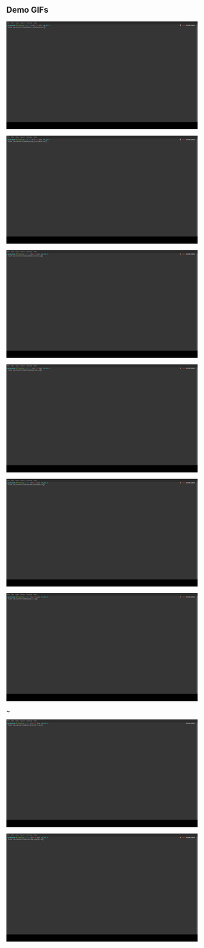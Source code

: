 ## Demo GIFs

![](./basic_inference.gif)

![](./missing_attribute.gif)

![](./simple_errors.gif)

![](./reassign_var.gif)

![](./param_mismatch.gif)

![](./alias_t.gif)

~[](./union_literals.gif)

![](./structural_t.gif)

![](./runtime_guards.gif)
